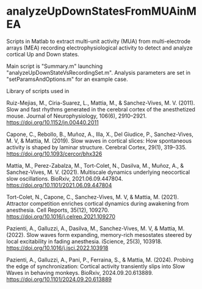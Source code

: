 # analyzeUpDownStatesFromMUAinMEA
Scripts in Matlab to extract multi-unit activity (MUA) from multi-electrode arrays (MEA) recording electrophysiological activity to detect and analyze cortical Up and Down states.

Main script is "Summary.m" launching "analyzeUpDownStateVsRecordingSet.m".
Analysis parameters are set in "setParamsAndOptions.m" for an example case.

Library of scripts used in 

Ruiz-Mejias, M., Ciria-Suarez, L., Mattia, M., & Sanchez-Vives, M. V. (2011). 
Slow and fast rhythms generated in the cerebral cortex of the anesthetized mouse. 
Journal of Neurophysiology, 106(6), 2910–2921. https://doi.org/10.1152/jn.00440.2011

Capone, C., Rebollo, B., Muñoz, A., Illa, X., Del Giudice, P., Sanchez-Vives, M. V, & Mattia, M. (2019). 
Slow waves in cortical slices: How spontaneous activity is shaped by laminar structure. 
Cerebral Cortex, 29(1), 319–335. https://doi.org/10.1093/cercor/bhx326

Mattia, M., Perez-Zabalza, M., Tort-Colet, N., Dasilva, M., Muñoz, A., & Sanchez-Vives, M. V. (2021). 
Multiscale dynamics underlying neocortical slow oscillations. 
BioRxiv, 2021.06.09.447804. https://doi.org/10.1101/2021.06.09.447804

Tort-Colet, N., Capone, C., Sanchez-Vives, M. V, & Mattia, M. (2021). 
Attractor competition enriches cortical dynamics during awakening from anesthesia. 
Cell Reports, 35(12), 109270. https://doi.org/10.1016/j.celrep.2021.109270

Pazienti, A., Galluzzi, A., Dasilva, M., Sanchez-Vives, M. V, & Mattia, M. (2022). 
Slow waves form expanding, memory-rich mesostates steered by local excitability in fading anesthesia. 
iScience, 25(3), 103918. https://doi.org/10.1016/j.isci.2022.103918

Pazienti, A., Galluzzi, A., Pani, P., Ferraina, S., & Mattia, M. (2024). 
Probing the edge of synchronization: Cortical activity transiently slips into Slow Waves in behaving monkeys. 
BioRxiv, 2024.09.20.613889. https://doi.org/10.1101/2024.09.20.613889
